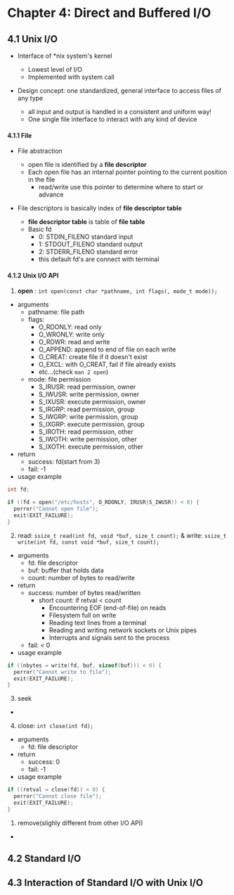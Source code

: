 # Chapter 4: Direct and Buffered I/O

## 4.1 Unix I/O
- Interface of *nix system's kernel
  - Lowest level of I/O
  - Implemented with system call

- Design concept: one standardized, general interface to access files of any type
  - all input and output is handled in a consistent and uniform way!
  - One single file interface to interact with any kind of device

#### 4.1.1 File
- File abstraction
  - open file is identified by a **file descriptor**
  - Each open file has an internal pointer pointing to the current position in the file
    - read/write use this pointer to determine where to start or advance

- File descriptors is basically index of **file descriptor table**
  - **file descriptor table** is table of **file table**
  - Basic fd
    - 0: STDIN_FILENO   standard input
    - 1: STDOUT_FILENO  standard output
    - 2: STDERR_FILENO  standard error
    - this default fd's are connect with terminal

#### 4.1.2 Unix I/O API
1. **open** : `int open(const char *pathname, int flags(, mode_t mode));`
  - arguments
    - pathname: file path
    - flags: 
      - O_RDONLY: read only
      - O_WRONLY: write only
      - O_RDWR: read and write
      - O_APPEND: append to end of file on each write
      - O_CREAT: create file if it doesn't exist
      - O_EXCL: with O_CREAT, fail if file already exists
      - etc...(check `man 2 open`)
    - mode: file permission
      - S_IRUSR: read permission, owner
      - S_IWUSR: write permission, owner
      - S_IXUSR: execute permission, owner
      - S_IRGRP: read permission, group
      - S_IWGRP: write permission, group
      - S_IXGRP: execute permission, group
      - S_IROTH: read permission, other
      - S_IWOTH: write permission, other
      - S_IXOTH: execute permission, other
  - return
    - success: fd(start from 3)
    - fail: -1
  - usage example
  ```c
  int fd;

  if ((fd = open("/etc/hosts", O_RDONLY, IRUSR|S_IWUSR)) < 0) {
    perror("Cannot open file");
    exit(EXIT_FAILURE);
  }
  ```
2. read: `ssize_t read(int fd, void *buf, size_t count);` & write: `ssize_t write(int fd, const void *buf, size_t count);`
  - arguments
    - fd: file descriptor
    - buf: buffer that holds data
    - count: number of bytes to read/write
  - return
    - success: number of bytes read/written
      - short count: if retval < count
        - Encountering EOF (end-of-file) on reads
        - Filesystem full on write
        - Reading text lines from a terminal
        - Reading and writing network sockets or Unix pipes
        - Interrupts and signals sent to the process
    - fail: < 0
  - usage example
  ```c
  if ((nbytes = write(fd, buf, sizeof(buf))) < 0) {
    perror("Cannot write to file");
    exit(EXIT_FAILURE);
  }

  ```
3. seek
  - 
4. close: `int close(int fd);`
  - arguments
    - fd: file descriptor
  - return
    - success: 0
    - fail: -1
  - usage example
  ```c
  if ((retval = close(fd)) < 0) {
    perror("Cannot close file");
    exit(EXIT_FAILURE);
  }
  ```
1. remove(slighly different from other I/O API)
  - 


## 4.2 Standard I/O

## 4.3 Interaction of Standard I/O with Unix I/O